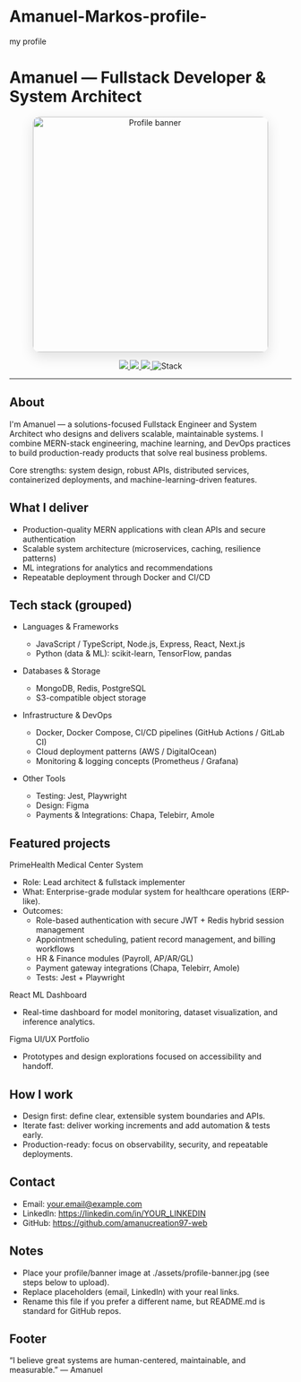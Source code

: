 # Amanuel-Markos-profile-
my profile
# Amanuel — Fullstack Developer & System Architect

<p align="center">
  <img src="./assets/profile-banner.jpg" alt="Profile banner" width="420" style="border-radius:12px; box-shadow:0 8px 24px rgba(0,0,0,0.12)"/>
</p>

<p align="center">
  <a href="https://github.com/amanucreation97-web" alt="GitHub">
    <img src="https://img.shields.io/badge/GitHub-amanucreation97--web-181717?logo=github&logoColor=white" />
  </a>
  <a href="https://linkedin.com/in/YOUR_LINKEDIN" alt="LinkedIn">
    <img src="https://img.shields.io/badge/LinkedIn-Profile-0A66C2?logo=linkedin&logoColor=white" />
  </a>
  <a href="mailto:your.email@example.com" alt="Email">
    <img src="https://img.shields.io/badge/Email-your.email@example.com-D14836?logo=gmail&logoColor=white" />
  </a>
  <img src="https://img.shields.io/badge/Stack-MERN%20%2B%20ML-blue?style=flat-square" alt="Stack"/>
</p>

---

About
-----
I'm Amanuel — a solutions-focused Fullstack Engineer and System Architect who designs and delivers scalable, maintainable systems. I combine MERN-stack engineering, machine learning, and DevOps practices to build production-ready products that solve real business problems.

Core strengths: system design, robust APIs, distributed services, containerized deployments, and machine-learning-driven features.

What I deliver
--------------
- Production-quality MERN applications with clean APIs and secure authentication
- Scalable system architecture (microservices, caching, resilience patterns)
- ML integrations for analytics and recommendations
- Repeatable deployment through Docker and CI/CD

Tech stack (grouped)
--------------------
- Languages & Frameworks
  - JavaScript / TypeScript, Node.js, Express, React, Next.js
  - Python (data & ML): scikit-learn, TensorFlow, pandas

- Databases & Storage
  - MongoDB, Redis, PostgreSQL
  - S3-compatible object storage

- Infrastructure & DevOps
  - Docker, Docker Compose, CI/CD pipelines (GitHub Actions / GitLab CI)
  - Cloud deployment patterns (AWS / DigitalOcean)
  - Monitoring & logging concepts (Prometheus / Grafana)

- Other Tools
  - Testing: Jest, Playwright
  - Design: Figma
  - Payments & Integrations: Chapa, Telebirr, Amole

Featured projects
-----------------
PrimeHealth Medical Center System
- Role: Lead architect & fullstack implementer
- What: Enterprise-grade modular system for healthcare operations (ERP-like).
- Outcomes:
  - Role-based authentication with secure JWT + Redis hybrid session management
  - Appointment scheduling, patient record management, and billing workflows
  - HR & Finance modules (Payroll, AP/AR/GL)
  - Payment gateway integrations (Chapa, Telebirr, Amole)
  - Tests: Jest + Playwright

React ML Dashboard
- Real-time dashboard for model monitoring, dataset visualization, and inference analytics.

Figma UI/UX Portfolio
- Prototypes and design explorations focused on accessibility and handoff.

How I work
----------
- Design first: define clear, extensible system boundaries and APIs.
- Iterate fast: deliver working increments and add automation & tests early.
- Production-ready: focus on observability, security, and repeatable deployments.

Contact
-------
- Email: your.email@example.com
- LinkedIn: https://linkedin.com/in/YOUR_LINKEDIN
- GitHub: https://github.com/amanucreation97-web

Notes
-----
- Place your profile/banner image at ./assets/profile-banner.jpg (see steps below to upload).
- Replace placeholders (email, LinkedIn) with your real links.
- Rename this file if you prefer a different name, but README.md is standard for GitHub repos.

Footer
------
“I believe great systems are human-centered, maintainable, and measurable.” — Amanuel
